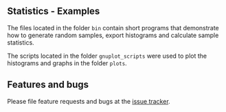 

## Statistics - Examples
The files located in the folder `bin` contain short programs that demonstrate how to generate random samples,
export histograms and calculate sample statistics.

The scripts located in the folder `gnuplot_scripts` were used to plot the histograms
and graphs in the folder `plots`.


## Features and bugs
Please file feature requests and bugs at the [issue tracker].

[issue tracker]: https://github.com/simphotonics/statistics/issues
